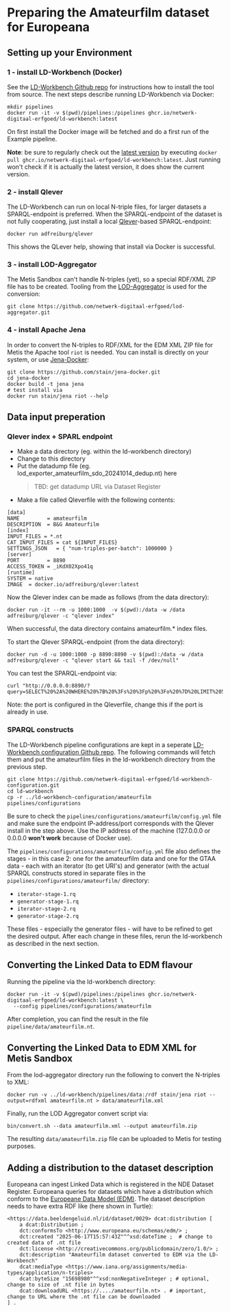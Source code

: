 # Preparing the Amateurfilm dataset for Europeana 

## Setting up your Environment

### 1 - install LD-Workbench (Docker)
See the [LD-Workbench Github repo](https://github.com/netwerk-digitaal-erfgoed/ld-workbench) for instructions how to install the tool from source. The next steps describe running LD-Workbench via Docker:
```
mkdir pipelines
docker run -it -v $(pwd)/pipelines:/pipelines ghcr.io/netwerk-digitaal-erfgoed/ld-workbench:latest
```
On first install the Docker image will be fetched and do a first run of the Example pipeline.

**Note**: be sure to regularly check out the [latest version](https://github.com/netwerk-digitaal-erfgoed/ld-workbench/pkgs/container/ld-workbench) by executing `docker pull ghcr.io/netwerk-digitaal-erfgoed/ld-workbench:latest`. Just running won't check if it is actually the latest version, it does show the current version.

### 2 - install Qlever 
The LD-Workbench can run on local N-triple files, for larger datasets a SPARQL-endpoint is preferred. When the SPARQL-endpoint of the dataset is not fully cooperating, just install a local [Qlever](https://github.com/ad-freiburg/qlever/)-based SPARQL-endpoint:
```
docker run adfreiburg/qlever
```
This shows the QLever help, showing that install via Docker is successful.

### 3 - install LOD-Aggregator 
The Metis Sandbox can't handle N-triples (yet), so a special RDF/XML ZIP file has to be created. Tooling from the [LOD-Aggregator](https://github.com/netwerk-digitaal-erfgoed/lod-aggregator) is used for the conversion:
```
git clone https://github.com/netwerk-digitaal-erfgoed/lod-aggregator.git
```
### 4 - install Apache Jena
In order to convert the N-triples to RDF/XML for the EDM XML ZIP file for Metis the Apache tool `riot` is needed. You can install is directly on your system, or use [Jena-Docker](https://github.com/stain/jena-docker):
```
git clone https://github.com/stain/jena-docker.git
cd jena-docker
docker build -t jena jena
# test install via
docker run stain/jena riot --help
```

## Data input preperation

### Qlever index + SPARL endpoint

- Make a data directory (eg. within the ld-workbench directory)
- Change to this directory
- Put the datadump file (eg. lod_exporter_amateurfilm_sdo_20241014_dedup.nt) here
  > TBD: get datadump URL via Dataset Register
- Make a file called Qleverfile with the following contents:
```
[data]
NAME         = amateurfilm
DESCRIPTION  = B&G Amateurfilm
[index]
INPUT_FILES = *.nt
CAT_INPUT_FILES = cat ${INPUT_FILES}
SETTINGS_JSON   = { "num-triples-per-batch": 1000000 }
[server]
PORT         = 8890
ACCESS_TOKEN = _iKdX02Xpo41q
[runtime]
SYSTEM = native
IMAGE  = docker.io/adfreiburg/qlever:latest
```
Now the Qlever index can be made as follows (from the data directory):
```
docker run -it --rm -u 1000:1000  -v $(pwd):/data -w /data adfreiburg/qlever -c "qlever index"
```
When successful, the data directory contains amateurfilm.* index files.

To start the Qlever SPARQL-endpoint (from the data directory):
```
docker run -d -u 1000:1000 -p 8890:8890 -v $(pwd):/data -w /data adfreiburg/qlever -c "qlever start && tail -f /dev/null"
```
You can test the SPARQL-endpoint via:
```
curl "http://0.0.0.0:8890/?query=SELECT%20%2A%20WHERE%20%7B%20%3Fs%20%3Fp%20%3Fo%20%7D%20LIMIT%205"
```
Note: the port is configured in the Qleverfile, change this if the port is already in use.

### SPARQL constructs

The LD-Workbench pipeline configurations are kept in a seperate [LD-Workbench configuration Github repo](https://github.com/netwerk-digitaal-erfgoed/ld-workbench-configuration). 
The following commands will fetch them and put the amateurfilm files in the ld-workbench directory from the previous step.
```
git clone https://github.com/netwerk-digitaal-erfgoed/ld-workbench-configuration.git
cd ld-workbench
cp -r ../ld-workbench-configuration/amateurfilm pipelines/configurations
```
Be sure to check the `pipelines/configurations/amateurfilm/config.yml` file and make sure the endpoint IP-address/port corresponds with the Qlever install in the step above. Use the IP address of the machine (127.0.0.0 or 0.0.0.0 **won't work** because of Docker use).

The `pipelines/configurations/amateurfilm/config.yml` file also defines the stages - in this case 2: one for the amateurfilm data and one for the GTAA data - each with an iterator (to get URI's) and generator (with the actual SPARQL constructs stored in separate files in the `pipelines/configurations/amateurfilm/` directory:
- `iterator-stage-1.rq`
- `generator-stage-1.rq`
- `iterator-stage-2.rq`
- `generator-stage-2.rq`

These files - especially the generator files - will have to be refined to get the desired output. After each change in these files, rerun the ld-workbench as described in the next section.

## Converting the Linked Data to EDM flavour

Running the pipeline via the ld-workbench directory:
```
docker run -it -v $(pwd)/pipelines:/pipelines ghcr.io/netwerk-digitaal-erfgoed/ld-workbench:latest \
  --config pipelines/configurations/amateurfilm
```
After completion, you can find the result in the file `pipeline/data/amateurfilm.nt`.

## Converting the Linked Data to EDM XML for Metis Sandbox

From the lod-aggregator directory run the following to convert the N-triples to XML:
```
docker run -v ../ld-workbench/pipelines/data:/rdf stain/jena riot --output=rdfxml amateurfilm.nt > data/amateurfilm.xml
```
Finally, run the LOD Aggregator convert script via:
```
bin/convert.sh --data amateurfilm.xml --output amateurfilm.zip
```
The resulting `data/amateurfilm.zip` file can be uploaded to Metis for testing purposes.

## Adding a distribution to the dataset description

Europeana can ingest Linked Data which is registered in the NDE Dataset Register. Europeana queries for datasets which have a distribution which conform to the [Europeane Data Model (EDM)](http://www.europeana.eu/schemas/edm/). The dataset description needs to have extra RDF like (here shown in Turtle):
```
<https://data.beeldengeluid.nl/id/dataset/0029> dcat:distribution [
	a dcat:Distribution ;
	dct:conformsTo <http://www.europeana.eu/schemas/edm/> ;
	dct:created "2025-06-17T15:57:43Z"^^xsd:dateTime ;  # change to created data of .nt file
	dct:license <http://creativecommons.org/publicdomain/zero/1.0/> ;
	dct:description "Amateurfilm dataset converted to EDM via the LD-Workbench"
	dcat:mediaType <https://www.iana.org/assignments/media-types/application/n-triples> 
	dcat:byteSize "15698980"^^xsd:nonNegativeInteger ; # optional, change to size of .nt file in bytes
	dcat:downloadURL <https://..../amateurfilm.nt> . # important, change to URL where the .nt file can be downloaded
] .
```
